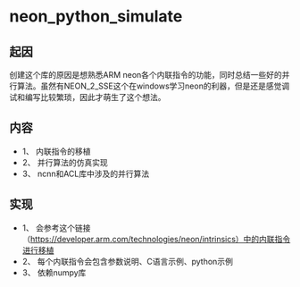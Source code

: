 # neon_python_simulate

## 起因
   创建这个库的原因是想熟悉ARM neon各个内联指令的功能，同时总结一些好的并行算法。虽然有NEON_2_SSE这个在windows学习neon的利器，但是还是感觉调试和编写比较繁琐，因此才萌生了这个想法。
    
## 内容
 - 1、 内联指令的移植
 - 2、 并行算法的仿真实现
 - 3、 ncnn和ACL库中涉及的并行算法

## 实现
 - 1、 会参考这个链接（https://developer.arm.com/technologies/neon/intrinsics）中的内联指令进行移植
 - 2、 每个内联指令会包含参数说明、C语言示例、python示例
 - 3、 依赖numpy库


